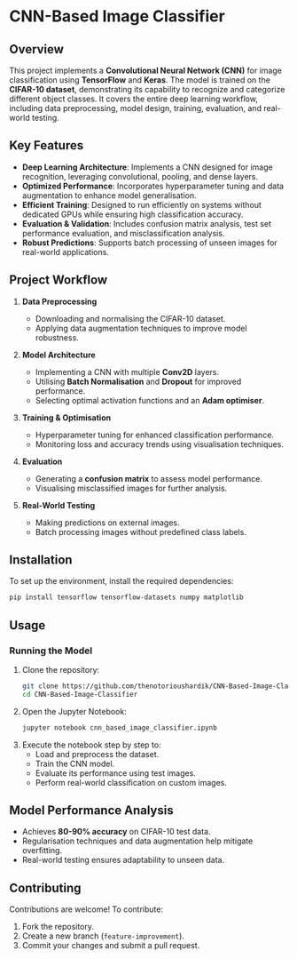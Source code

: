 # CNN-Based Image Classifier

## Overview
This project implements a **Convolutional Neural Network (CNN)** for image classification using **TensorFlow** and **Keras**. The model is trained on the **CIFAR-10 dataset**, demonstrating its capability to recognize and categorize different object classes. It covers the entire deep learning workflow, including data preprocessing, model design, training, evaluation, and real-world testing.

## Key Features
- **Deep Learning Architecture**: Implements a CNN designed for image recognition, leveraging convolutional, pooling, and dense layers.
- **Optimized Performance**: Incorporates hyperparameter tuning and data augmentation to enhance model generalisation.
- **Efficient Training**: Designed to run efficiently on systems without dedicated GPUs while ensuring high classification accuracy.
- **Evaluation & Validation**: Includes confusion matrix analysis, test set performance evaluation, and misclassification analysis.
- **Robust Predictions**: Supports batch processing of unseen images for real-world applications.

## Project Workflow
1. **Data Preprocessing**
   - Downloading and normalising the CIFAR-10 dataset.
   - Applying data augmentation techniques to improve model robustness.
   
2. **Model Architecture**
   - Implementing a CNN with multiple **Conv2D** layers.
   - Utilising **Batch Normalisation** and **Dropout** for improved performance.
   - Selecting optimal activation functions and an **Adam optimiser**.

3. **Training & Optimisation**
   - Hyperparameter tuning for enhanced classification performance.
   - Monitoring loss and accuracy trends using visualisation techniques.
   
4. **Evaluation**
   - Generating a **confusion matrix** to assess model performance.
   - Visualising misclassified images for further analysis.
   
5. **Real-World Testing**
   - Making predictions on external images.
   - Batch processing images without predefined class labels.

## Installation
To set up the environment, install the required dependencies:

```bash
pip install tensorflow tensorflow-datasets numpy matplotlib
```

## Usage
### Running the Model
1. Clone the repository:
   ```bash
   git clone https://github.com/thenotorioushardik/CNN-Based-Image-Classifier.git
   cd CNN-Based-Image-Classifier
   ```
2. Open the Jupyter Notebook:
   ```bash
   jupyter notebook cnn_based_image_classifier.ipynb
   ```
3. Execute the notebook step by step to:
   - Load and preprocess the dataset.
   - Train the CNN model.
   - Evaluate its performance using test images.
   - Perform real-world classification on custom images.

## Model Performance Analysis
- Achieves **80-90% accuracy** on CIFAR-10 test data.
- Regularisation techniques and data augmentation help mitigate overfitting.
- Real-world testing ensures adaptability to unseen data.

## Contributing
Contributions are welcome! To contribute:
1. Fork the repository.
2. Create a new branch (`feature-improvement`).
3. Commit your changes and submit a pull request.
